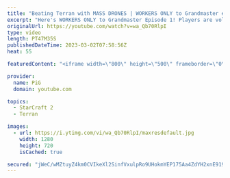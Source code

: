 ```yaml
---
title: "Beating Terran with MASS DRONES | WORKERS ONLY to Grandmaster #1 - StarCraft 2"
excerpt: "Here's WORKERS ONLY to Grandmaster Episode 1! Players are volunteers from low Silver to low Gold (2200 - 2700 MMR). They do not know what's coming, but they're aware it's something for YT.  HOW TO VOLUNTEER: Hop onto the discord to find out more https://discord.gg/sCTYquEd -- 🐷 Main Channel: https://www.youtube.com/user/PiGstarcraft"
originalUrl: https://youtube.com/watch?v=wa_Qb70RlpI
type: video
length: PT47M35S
publishedDateTime: 2023-03-02T07:58:56Z
heat: 55

featuredContent: "<iframe width=\"800\" height=\"500\" frameborder=\"0\" src=\"https://www.youtube.com/embed/wa_Qb70RlpI\" allow=\"accelerometer; autoplay; encrypted-media; gyroscope; picture-in-picture\" allowfullscreen></iframe>"

provider:
  name: PiG
  domain: youtube.com

topics:
  - StarCraft 2
  - Terran

images:
  - url: https://i.ytimg.com/vi/wa_Qb70RlpI/maxresdefault.jpg
    width: 1280
    height: 720
    isCached: true

secured: "jWeC/wMZtuyZ4km0CVIkeXl2SinfVxulpRo9UHokmYEP175Aa4ZdYH2xnE919C2C4yl0m73sOTKvn2WVYZlszjEkXDrjxRFqYueF5w2EIMVJHjgFhIvp/6bl4EG6hQMfDkvyrebout1IuxLpl0UEXRmiIECDFuyfvhd29zhjTae11iu6em+wLpUZTANqhcnBy31wRb1ltwvluUPGNFnkYL039RPVE8vmWkM+VjYzAOXqBVIyakhrurOBxvOGJTVxWwPO0KiQD+HGyRru/SruBESxUp4zGhiA721ie1SsYrn30Y3yWiDX57Mhvv037Dmt8Bj/xsta5N4+e9jvFXOnDDC71MRE4qwj2lffVRzyF9lTe06C61wvfs2/JfFT+iqSpktdE4dHN/+fLQ584yGIuMcPFke/f51BKo+lcsZjFXI=;6o5UZrrMdYi/uEQdJ8tECA=="
---
```


